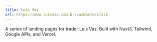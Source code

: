 ```yaml
---
title: Luis Vaz
url: https://www.luisvaz.com.br/vazmasterclass
---
```


A series of landing pages for trader Luis Vaz. Built with Nuxt3, Tailwind, Google APIs, and Vercel.
